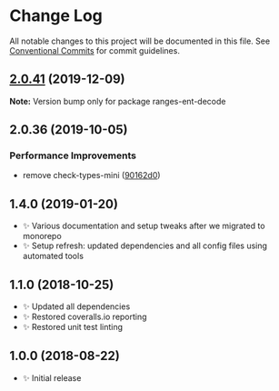 # Change Log

All notable changes to this project will be documented in this file.
See [Conventional Commits](https://conventionalcommits.org) for commit guidelines.

## [2.0.41](https://gitlab.com/codsen/codsen/compare/ranges-ent-decode@2.0.40...ranges-ent-decode@2.0.41) (2019-12-09)

**Note:** Version bump only for package ranges-ent-decode





## 2.0.36 (2019-10-05)

### Performance Improvements

- remove check-types-mini ([90162d0](https://gitlab.com/codsen/codsen/commit/90162d0))

## 1.4.0 (2019-01-20)

- ✨ Various documentation and setup tweaks after we migrated to monorepo
- ✨ Setup refresh: updated dependencies and all config files using automated tools

## 1.1.0 (2018-10-25)

- ✨ Updated all dependencies
- ✨ Restored coveralls.io reporting
- ✨ Restored unit test linting

## 1.0.0 (2018-08-22)

- ✨ Initial release
